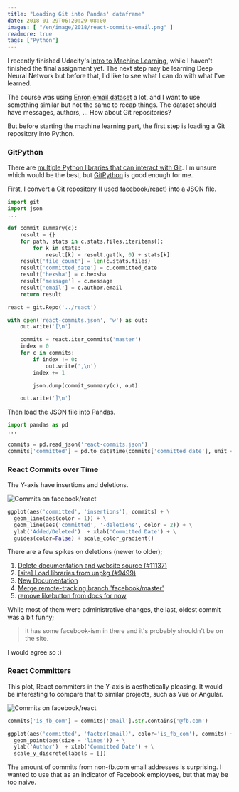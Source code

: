 ```yaml
---
title: "Loading Git into Pandas' dataframe"
date: 2018-01-29T06:20:29-08:00
images: [ "/en/image/2018/react-commits-email.png" ]
readmore: true
tags: ["Python"]
---
```


I recently finished Udacity's [Intro to Machine Learning](https://www.udacity.com/course/intro-to-machine-learning--ud120), while I haven't finished the final assignment yet. The next step may be learning Deep Neural Network but before that, I'd like to see what I can do with what I've learned.

The course was using [Enron email dataset](https://www.cs.cmu.edu/~enron/) a lot, and I want to use something similar but not the same to recap things. The dataset should have messages, authors, ... How about Git repositories?

But before starting the machine learning part, the first step is loading a Git repository into Python.

### GitPython

There are [multiple Python libraries that can interact with Git](https://stackoverflow.com/questions/1456269/python-git-module-experiences). I'm unsure which would be the best, but [GitPython](https://pypi.python.org/pypi/GitPython/) is good enough for me.

First, I convert a Git repository (I used [facebook/react](https://github.com/facebook/react)) into a JSON file.

```python
import git
import json
...

def commit_summary(c):
    result = {}
    for path, stats in c.stats.files.iteritems():
        for k in stats:
            result[k] = result.get(k, 0) + stats[k]
    result['file_count'] = len(c.stats.files)
    result['committed_date'] = c.committed_date
    result['hexsha'] = c.hexsha
    result['message'] = c.message
    result['email'] = c.author.email
    return result

react = git.Repo('../react')

with open('react-commits.json', 'w') as out:
    out.write('[\n')

    commits = react.iter_commits('master')
    index = 0
    for c in commits:
        if index != 0:
            out.write(',\n')
        index += 1

        json.dump(commit_summary(c), out)

    out.write(']\n')
```

Then load the JSON file into Pandas.

```python
import pandas as pd
...

commits = pd.read_json('react-commits.json')
commits['committed'] = pd.to_datetime(commits['committed_date'], unit = 's')
```

### React Commits over Time

The Y-axis have insertions and deletions.

<div class="fig"><img alt="Commits on facebook/react"src="/image/2018/react-commits.png" srcset="/image/2018/react-commits-2x.png 2x"/></div>

```python
ggplot(aes('committed', 'insertions'), commits) + \
  geom_line(aes(color = 1)) + \
  geom_line(aes('committed', '-deletions', color = 2)) + \
  ylab('Added/Deleted')  + xlab('Committed Date') + \
  guides(color=False) + scale_color_gradient()
```

There are a few spikes on deletions (newer to older);

1. [Delete documentation and website source (#11137)](https://github.com/facebook/react/commit/cf24d871777ca97bd62068075cbb39582067ac4d)
2. [[site] Load libraries from unpkg (#9499)](https://github.com/facebook/react/commit/cf24d871777ca97bd62068075cbb39582067ac4d)
3. [New Documentation](https://github.com/facebook/react/commit/455d2d1b48e5cdaeac5d0b4fd92b29b4d52bcaec)
4. [Merge remote-tracking branch 'facebook/master'](https://github.com/facebook/react/commit/76da1f859939e66c0bf245517189e6055991357e)
5. [remove likebutton from docs for now](https://github.com/facebook/react/commit/75f7f1e9babb59ca599d590a407efd5a060a6492)

While most of them were administrative changes, the last, oldest commit was a bit funny;

> it has some facebook-ism in there and it's probably shouldn't be on the site.

I would agree so :)

<!--more-->

### React Committers

This plot, React commiters in the Y-axis is aesthetically pleasing. It would be interesting to compare that to similar projects, such as Vue or Angular.

<div class="fig"><img alt="Commits on facebook/react"src="/image/2018/react-commits-email.png" srcset="/image/2018/react-commits-email-2x.png 2x"/></div>

```python
commits['is_fb_com'] = commits['email'].str.contains('@fb.com')

ggplot(aes('committed', 'factor(email)', color='is_fb_com'), commits) + \
  geom_point(aes(size = 'lines')) + \
  ylab('Author')  + xlab('Committed Date') + \
  scale_y_discrete(labels = [])
```

The amount of commits from non-fb.com email addresses is surprising. I wanted to use that as an indicator of Facebook employees, but that may be too naive.

